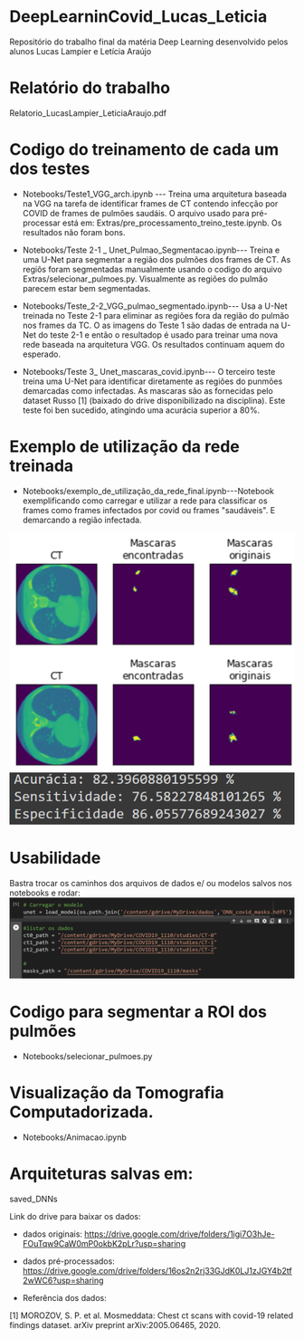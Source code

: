 # DeepLearninCovid_Lucas_Leticia
Repositório do trabalho final da matéria Deep Learning desenvolvido pelos alunos Lucas Lampier e Letícia Araújo

# Relatório do trabalho 
Relatorio_LucasLampier_LeticiaAraujo.pdf

# Codigo do treinamento de cada um dos testes 
- Notebooks/Teste1_VGG_arch.ipynb ---
Treina uma arquitetura baseada na VGG na tarefa de identificar frames de CT contendo infecção por COVID de frames de pulmões saudáis. O arquivo usado para pré-processar está em: Extras/pre_processamento_treino_teste.ipynb. Os resultados não foram bons.

- Notebooks/Teste 2-1 _ Unet_Pulmao_Segmentacao.ipynb---
Treina e uma U-Net para segmentar a região dos pulmões dos frames de CT. As regiõs foram segmentadas manualmente usando o codigo do arquivo  Extras/selecionar_pulmoes.py. Visualmente as regiões do pulmão parecem estar bem segmentadas.
- Notebooks/Teste_2-2_VGG_pulmao_segmentado.ipynb---
Usa a U-Net treinada no Teste 2-1 para eliminar as regiões fora da região do pulmão nos frames da TC. O as imagens do Teste 1 são dadas de entrada na U-Net do teste 2-1 e então o resultadop é usado para treinar uma nova rede baseada na arquitetura VGG. Os resultados continuam aquem do esperado. 
- Notebooks/Teste 3_ Unet_mascaras_covid.ipynb---
O terceiro teste treina uma U-Net para identificar diretamente as regiões do punmões demarcadas como infectadas. As mascaras são as fornecidas pelo dataset Russo [1] (baixado do drive disponibilizado na disciplina). Este teste foi ben sucedido, atingindo uma acurácia superior a 80%.

# Exemplo de utilização da rede treinada
- Notebooks/exemplo_de_utilização_da_rede_final.ipynb---Notebook exemplificando como carregar e utilizar a rede para classificar os frames como frames infectados por covid ou frames "saudáveis". E demarcando a região infectada.

![alt text](https://github.com/lucaslampier/DeepLearninCovid_Lucas_Leticia/blob/main/resultado1.PNG?raw=true)
![alt text](https://github.com/lucaslampier/DeepLearninCovid_Lucas_Leticia/blob/main/resultado2.PNG?raw=true)

# Usabilidade 
Bastra trocar os caminhos dos arquivos de dados e/ ou modelos salvos nos notebooks e rodar:
![alt text](https://github.com/lucaslampier/DeepLearninCovid_Lucas_Leticia/blob/main/Caminho.PNG?raw=true)

# Codigo para segmentar a ROI dos pulmões
- Notebooks/selecionar_pulmoes.py

# Visualização da Tomografia Computadorizada.
- Notebooks/Animacao.ipynb

# Arquiteturas salvas em:
saved_DNNs

Link do drive para baixar os dados:
- dados originais: https://drive.google.com/drive/folders/1igi7O3hJe-FOuTqw9CaW0mP0okbK2pLr?usp=sharing
- dados pré-processados: https://drive.google.com/drive/folders/16os2n2rj33GJdK0LJ1zJGY4b2tf2wWC6?usp=sharing

- Referência dos dados: 

[1] MOROZOV, S. P. et al. Mosmeddata: Chest ct scans with covid-19 related findings dataset. arXiv preprint arXiv:2005.06465, 2020.
